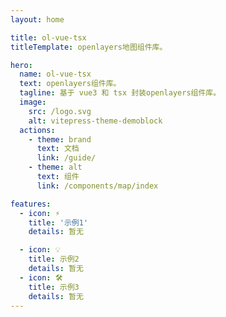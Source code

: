 ```yaml
---
layout: home

title: ol-vue-tsx
titleTemplate: openlayers地图组件库。

hero:
  name: ol-vue-tsx
  text: openlayers组件库。
  tagline: 基于 vue3 和 tsx 封装openlayers组件库。
  image:
    src: /logo.svg
    alt: vitepress-theme-demoblock
  actions:
    - theme: brand
      text: 文档
      link: /guide/
    - theme: alt
      text: 组件
      link: /components/map/index

features:
  - icon: ⚡️
    title: '示例1'
    details: 暂无

  - icon: 💡
    title: 示例2
    details: 暂无
  - icon: 🛠️
    title: 示例3
    details: 暂无
---
```

